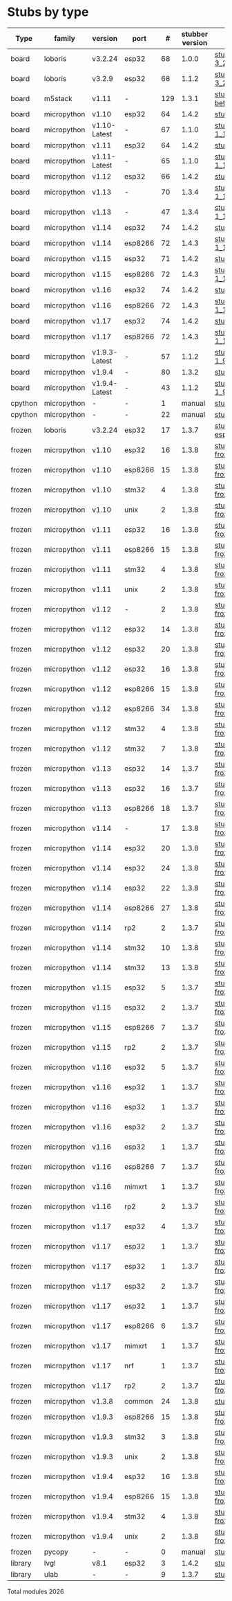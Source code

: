 
# Stubs by type 

|Type|family|version|port| # |stubber version|stub folder 
|-|-|-|-|-|-|-
|board|loboris | v3.2.24 | esp32 | 68 | 1.0.0|[stubs/loboris-esp32_lobo-3_2_24](https://github.com/Josverl/micropython-stubs/tree/master/stubs/loboris-esp32_lobo-3_2_24)
|board|loboris | v3.2.9 | esp32 | 68 | 1.1.2|[stubs/loboris-esp32_lobo-3_2_9](https://github.com/Josverl/micropython-stubs/tree/master/stubs/loboris-esp32_lobo-3_2_9)
|board|m5stack | v1.11 | - | 129 | 1.3.1|[stubs/m5stack_flowui-1_4_0-beta](https://github.com/Josverl/micropython-stubs/tree/master/stubs/m5stack_flowui-1_4_0-beta)
|board|micropython | v1.10 | esp32 | 64 | 1.4.2|[stubs/micropython-esp32-1_10](https://github.com/Josverl/micropython-stubs/tree/master/stubs/micropython-esp32-1_10)
|board|micropython | v1.10-Latest | - | 67 | 1.1.0|[stubs/micropython-esp8266-1_10](https://github.com/Josverl/micropython-stubs/tree/master/stubs/micropython-esp8266-1_10)
|board|micropython | v1.11 | esp32 | 64 | 1.4.2|[stubs/micropython-esp32-1_11](https://github.com/Josverl/micropython-stubs/tree/master/stubs/micropython-esp32-1_11)
|board|micropython | v1.11-Latest | - | 65 | 1.1.0|[stubs/micropython-esp8266-1_11](https://github.com/Josverl/micropython-stubs/tree/master/stubs/micropython-esp8266-1_11)
|board|micropython | v1.12 | esp32 | 66 | 1.4.2|[stubs/micropython-esp32-1_12](https://github.com/Josverl/micropython-stubs/tree/master/stubs/micropython-esp32-1_12)
|board|micropython | v1.13 | - | 70 | 1.3.4|[stubs/micropython-esp32-1_13-103](https://github.com/Josverl/micropython-stubs/tree/master/stubs/micropython-esp32-1_13-103)
|board|micropython | v1.13 | - | 47 | 1.3.4|[stubs/micropython-pyboard-1_13-95](https://github.com/Josverl/micropython-stubs/tree/master/stubs/micropython-pyboard-1_13-95)
|board|micropython | v1.14 | esp32 | 74 | 1.4.2|[stubs/micropython-esp32-1_14](https://github.com/Josverl/micropython-stubs/tree/master/stubs/micropython-esp32-1_14)
|board|micropython | v1.14 | esp8266 | 72 | 1.4.3|[stubs/micropython-esp8266-1_14](https://github.com/Josverl/micropython-stubs/tree/master/stubs/micropython-esp8266-1_14)
|board|micropython | v1.15 | esp32 | 71 | 1.4.2|[stubs/micropython-esp32-1_15](https://github.com/Josverl/micropython-stubs/tree/master/stubs/micropython-esp32-1_15)
|board|micropython | v1.15 | esp8266 | 72 | 1.4.3|[stubs/micropython-esp8266-1_15](https://github.com/Josverl/micropython-stubs/tree/master/stubs/micropython-esp8266-1_15)
|board|micropython | v1.16 | esp32 | 74 | 1.4.2|[stubs/micropython-esp32-1_16](https://github.com/Josverl/micropython-stubs/tree/master/stubs/micropython-esp32-1_16)
|board|micropython | v1.16 | esp8266 | 72 | 1.4.3|[stubs/micropython-esp8266-1_16](https://github.com/Josverl/micropython-stubs/tree/master/stubs/micropython-esp8266-1_16)
|board|micropython | v1.17 | esp32 | 74 | 1.4.2|[stubs/micropython-esp32-1_17](https://github.com/Josverl/micropython-stubs/tree/master/stubs/micropython-esp32-1_17)
|board|micropython | v1.17 | esp8266 | 72 | 1.4.3|[stubs/micropython-esp8266-1_17](https://github.com/Josverl/micropython-stubs/tree/master/stubs/micropython-esp8266-1_17)
|board|micropython | v1.9.3-Latest | - | 57 | 1.1.2|[stubs/micropython-esp8266-1_9_3](https://github.com/Josverl/micropython-stubs/tree/master/stubs/micropython-esp8266-1_9_3)
|board|micropython | v1.9.4 | - | 80 | 1.3.2|[stubs/ev3_pybricks_1_0_0](https://github.com/Josverl/micropython-stubs/tree/master/stubs/ev3_pybricks_1_0_0)
|board|micropython | v1.9.4-Latest | - | 43 | 1.1.2|[stubs/micropython-esp8266-1_9_4](https://github.com/Josverl/micropython-stubs/tree/master/stubs/micropython-esp8266-1_9_4)
|cpython|micropython | - | - | 1 | manual|[stubs/cpython_pyboard](https://github.com/Josverl/micropython-stubs/tree/master/stubs/cpython_pyboard)
|cpython|micropython | - | - | 22 | manual|[stubs/micropython_cpython_core](https://github.com/Josverl/micropython-stubs/tree/master/stubs/micropython_cpython_core)
|frozen|loboris | v3.2.24 | esp32 | 17 | 1.3.7|[stubs/loboris-esp32_lobo_3_2_24-frozen](https://github.com/Josverl/micropython-stubs/tree/master/stubs/loboris-esp32_lobo_3_2_24-frozen)
|frozen|micropython | v1.10 | esp32 | 16 | 1.3.8|[stubs/micropython-1_10-frozen/esp32/GENERIC](https://github.com/Josverl/micropython-stubs/tree/master/stubs/micropython-1_10-frozen/esp32/GENERIC)
|frozen|micropython | v1.10 | esp8266 | 15 | 1.3.8|[stubs/micropython-1_10-frozen/esp8266/GENERIC](https://github.com/Josverl/micropython-stubs/tree/master/stubs/micropython-1_10-frozen/esp8266/GENERIC)
|frozen|micropython | v1.10 | stm32 | 4 | 1.3.8|[stubs/micropython-1_10-frozen/stm32/GENERIC](https://github.com/Josverl/micropython-stubs/tree/master/stubs/micropython-1_10-frozen/stm32/GENERIC)
|frozen|micropython | v1.10 | unix | 2 | 1.3.8|[stubs/micropython-1_10-frozen/unix/GENERIC](https://github.com/Josverl/micropython-stubs/tree/master/stubs/micropython-1_10-frozen/unix/GENERIC)
|frozen|micropython | v1.11 | esp32 | 16 | 1.3.8|[stubs/micropython-1_11-frozen/esp32/GENERIC](https://github.com/Josverl/micropython-stubs/tree/master/stubs/micropython-1_11-frozen/esp32/GENERIC)
|frozen|micropython | v1.11 | esp8266 | 15 | 1.3.8|[stubs/micropython-1_11-frozen/esp8266/GENERIC](https://github.com/Josverl/micropython-stubs/tree/master/stubs/micropython-1_11-frozen/esp8266/GENERIC)
|frozen|micropython | v1.11 | stm32 | 4 | 1.3.8|[stubs/micropython-1_11-frozen/stm32/GENERIC](https://github.com/Josverl/micropython-stubs/tree/master/stubs/micropython-1_11-frozen/stm32/GENERIC)
|frozen|micropython | v1.11 | unix | 2 | 1.3.8|[stubs/micropython-1_11-frozen/unix/GENERIC](https://github.com/Josverl/micropython-stubs/tree/master/stubs/micropython-1_11-frozen/unix/GENERIC)
|frozen|micropython | v1.12 | - | 2 | 1.3.8|[stubs/micropython-1_12-frozen/GENERIC](https://github.com/Josverl/micropython-stubs/tree/master/stubs/micropython-1_12-frozen/GENERIC)
|frozen|micropython | v1.12 | esp32 | 14 | 1.3.8|[stubs/micropython-1_12-frozen/esp32/GENERIC](https://github.com/Josverl/micropython-stubs/tree/master/stubs/micropython-1_12-frozen/esp32/GENERIC)
|frozen|micropython | v1.12 | esp32 | 20 | 1.3.8|[stubs/micropython-1_12-frozen/esp32/RELEASE](https://github.com/Josverl/micropython-stubs/tree/master/stubs/micropython-1_12-frozen/esp32/RELEASE)
|frozen|micropython | v1.12 | esp32 | 16 | 1.3.8|[stubs/micropython-1_12-frozen/esp32/TINYPICO](https://github.com/Josverl/micropython-stubs/tree/master/stubs/micropython-1_12-frozen/esp32/TINYPICO)
|frozen|micropython | v1.12 | esp8266 | 15 | 1.3.8|[stubs/micropython-1_12-frozen/esp8266/GENERIC](https://github.com/Josverl/micropython-stubs/tree/master/stubs/micropython-1_12-frozen/esp8266/GENERIC)
|frozen|micropython | v1.12 | esp8266 | 34 | 1.3.8|[stubs/micropython-1_12-frozen/esp8266/RELEASE](https://github.com/Josverl/micropython-stubs/tree/master/stubs/micropython-1_12-frozen/esp8266/RELEASE)
|frozen|micropython | v1.12 | stm32 | 4 | 1.3.8|[stubs/micropython-1_12-frozen/stm32/GENERIC](https://github.com/Josverl/micropython-stubs/tree/master/stubs/micropython-1_12-frozen/stm32/GENERIC)
|frozen|micropython | v1.12 | stm32 | 7 | 1.3.8|[stubs/micropython-1_12-frozen/stm32/PYBD_SF2](https://github.com/Josverl/micropython-stubs/tree/master/stubs/micropython-1_12-frozen/stm32/PYBD_SF2)
|frozen|micropython | v1.13 | esp32 | 14 | 1.3.7|[stubs/micropython-1_13-frozen/esp32/GENERIC](https://github.com/Josverl/micropython-stubs/tree/master/stubs/micropython-1_13-frozen/esp32/GENERIC)
|frozen|micropython | v1.13 | esp32 | 16 | 1.3.7|[stubs/micropython-1_13-frozen/esp32/TINYPICO](https://github.com/Josverl/micropython-stubs/tree/master/stubs/micropython-1_13-frozen/esp32/TINYPICO)
|frozen|micropython | v1.13 | esp8266 | 18 | 1.3.7|[stubs/micropython-1_13-frozen/esp8266/GENERIC](https://github.com/Josverl/micropython-stubs/tree/master/stubs/micropython-1_13-frozen/esp8266/GENERIC)
|frozen|micropython | v1.14 | - | 17 | 1.3.8|[stubs/micropython-1_14-frozen/GENERIC](https://github.com/Josverl/micropython-stubs/tree/master/stubs/micropython-1_14-frozen/GENERIC)
|frozen|micropython | v1.14 | esp32 | 20 | 1.3.8|[stubs/micropython-1_14-frozen/esp32/GENERIC](https://github.com/Josverl/micropython-stubs/tree/master/stubs/micropython-1_14-frozen/esp32/GENERIC)
|frozen|micropython | v1.14 | esp32 | 24 | 1.3.8|[stubs/micropython-1_14-frozen/esp32/RELEASE](https://github.com/Josverl/micropython-stubs/tree/master/stubs/micropython-1_14-frozen/esp32/RELEASE)
|frozen|micropython | v1.14 | esp32 | 22 | 1.3.8|[stubs/micropython-1_14-frozen/esp32/TINYPICO](https://github.com/Josverl/micropython-stubs/tree/master/stubs/micropython-1_14-frozen/esp32/TINYPICO)
|frozen|micropython | v1.14 | esp8266 | 27 | 1.3.8|[stubs/micropython-1_14-frozen/esp8266/GENERIC](https://github.com/Josverl/micropython-stubs/tree/master/stubs/micropython-1_14-frozen/esp8266/GENERIC)
|frozen|micropython | v1.14 | rp2 | 2 | 1.3.7|[stubs/micropython-1_14-frozen/rp2/GENERIC](https://github.com/Josverl/micropython-stubs/tree/master/stubs/micropython-1_14-frozen/rp2/GENERIC)
|frozen|micropython | v1.14 | stm32 | 10 | 1.3.8|[stubs/micropython-1_14-frozen/stm32/GENERIC](https://github.com/Josverl/micropython-stubs/tree/master/stubs/micropython-1_14-frozen/stm32/GENERIC)
|frozen|micropython | v1.14 | stm32 | 13 | 1.3.8|[stubs/micropython-1_14-frozen/stm32/PYBD_SF2](https://github.com/Josverl/micropython-stubs/tree/master/stubs/micropython-1_14-frozen/stm32/PYBD_SF2)
|frozen|micropython | v1.15 | esp32 | 5 | 1.3.7|[stubs/micropython-1_15-frozen/esp32/GENERIC](https://github.com/Josverl/micropython-stubs/tree/master/stubs/micropython-1_15-frozen/esp32/GENERIC)
|frozen|micropython | v1.15 | esp32 | 2 | 1.3.7|[stubs/micropython-1_15-frozen/esp32/TINYPICO](https://github.com/Josverl/micropython-stubs/tree/master/stubs/micropython-1_15-frozen/esp32/TINYPICO)
|frozen|micropython | v1.15 | esp8266 | 7 | 1.3.7|[stubs/micropython-1_15-frozen/esp8266/GENERIC](https://github.com/Josverl/micropython-stubs/tree/master/stubs/micropython-1_15-frozen/esp8266/GENERIC)
|frozen|micropython | v1.15 | rp2 | 2 | 1.3.7|[stubs/micropython-1_15-frozen/rp2/GENERIC](https://github.com/Josverl/micropython-stubs/tree/master/stubs/micropython-1_15-frozen/rp2/GENERIC)
|frozen|micropython | v1.16 | esp32 | 5 | 1.3.7|[stubs/micropython-1_16-frozen/esp32/GENERIC](https://github.com/Josverl/micropython-stubs/tree/master/stubs/micropython-1_16-frozen/esp32/GENERIC)
|frozen|micropython | v1.16 | esp32 | 1 | 1.3.7|[stubs/micropython-1_16-frozen/esp32/M5STACK_ATOM](https://github.com/Josverl/micropython-stubs/tree/master/stubs/micropython-1_16-frozen/esp32/M5STACK_ATOM)
|frozen|micropython | v1.16 | esp32 | 1 | 1.3.7|[stubs/micropython-1_16-frozen/esp32/UM_FEATHERS2](https://github.com/Josverl/micropython-stubs/tree/master/stubs/micropython-1_16-frozen/esp32/UM_FEATHERS2)
|frozen|micropython | v1.16 | esp32 | 2 | 1.3.7|[stubs/micropython-1_16-frozen/esp32/UM_TINYPICO](https://github.com/Josverl/micropython-stubs/tree/master/stubs/micropython-1_16-frozen/esp32/UM_TINYPICO)
|frozen|micropython | v1.16 | esp32 | 1 | 1.3.7|[stubs/micropython-1_16-frozen/esp32/UM_TINYS2](https://github.com/Josverl/micropython-stubs/tree/master/stubs/micropython-1_16-frozen/esp32/UM_TINYS2)
|frozen|micropython | v1.16 | esp8266 | 7 | 1.3.7|[stubs/micropython-1_16-frozen/esp8266/GENERIC](https://github.com/Josverl/micropython-stubs/tree/master/stubs/micropython-1_16-frozen/esp8266/GENERIC)
|frozen|micropython | v1.16 | mimxrt | 1 | 1.3.7|[stubs/micropython-1_16-frozen/mimxrt/GENERIC](https://github.com/Josverl/micropython-stubs/tree/master/stubs/micropython-1_16-frozen/mimxrt/GENERIC)
|frozen|micropython | v1.16 | rp2 | 2 | 1.3.7|[stubs/micropython-1_16-frozen/rp2/GENERIC](https://github.com/Josverl/micropython-stubs/tree/master/stubs/micropython-1_16-frozen/rp2/GENERIC)
|frozen|micropython | v1.17 | esp32 | 4 | 1.3.7|[stubs/micropython-1_17-frozen/esp32/GENERIC](https://github.com/Josverl/micropython-stubs/tree/master/stubs/micropython-1_17-frozen/esp32/GENERIC)
|frozen|micropython | v1.17 | esp32 | 1 | 1.3.7|[stubs/micropython-1_17-frozen/esp32/M5STACK_ATOM](https://github.com/Josverl/micropython-stubs/tree/master/stubs/micropython-1_17-frozen/esp32/M5STACK_ATOM)
|frozen|micropython | v1.17 | esp32 | 1 | 1.3.7|[stubs/micropython-1_17-frozen/esp32/UM_FEATHERS2](https://github.com/Josverl/micropython-stubs/tree/master/stubs/micropython-1_17-frozen/esp32/UM_FEATHERS2)
|frozen|micropython | v1.17 | esp32 | 2 | 1.3.7|[stubs/micropython-1_17-frozen/esp32/UM_TINYPICO](https://github.com/Josverl/micropython-stubs/tree/master/stubs/micropython-1_17-frozen/esp32/UM_TINYPICO)
|frozen|micropython | v1.17 | esp32 | 1 | 1.3.7|[stubs/micropython-1_17-frozen/esp32/UM_TINYS2](https://github.com/Josverl/micropython-stubs/tree/master/stubs/micropython-1_17-frozen/esp32/UM_TINYS2)
|frozen|micropython | v1.17 | esp8266 | 6 | 1.3.7|[stubs/micropython-1_17-frozen/esp8266/GENERIC](https://github.com/Josverl/micropython-stubs/tree/master/stubs/micropython-1_17-frozen/esp8266/GENERIC)
|frozen|micropython | v1.17 | mimxrt | 1 | 1.3.7|[stubs/micropython-1_17-frozen/mimxrt/GENERIC](https://github.com/Josverl/micropython-stubs/tree/master/stubs/micropython-1_17-frozen/mimxrt/GENERIC)
|frozen|micropython | v1.17 | nrf | 1 | 1.3.7|[stubs/micropython-1_17-frozen/nrf/GENERIC](https://github.com/Josverl/micropython-stubs/tree/master/stubs/micropython-1_17-frozen/nrf/GENERIC)
|frozen|micropython | v1.17 | rp2 | 2 | 1.3.7|[stubs/micropython-1_17-frozen/rp2/GENERIC](https://github.com/Josverl/micropython-stubs/tree/master/stubs/micropython-1_17-frozen/rp2/GENERIC)
|frozen|micropython | v1.3.8 | common | 24 | 1.3.8|[stubs/cpython_core](https://github.com/Josverl/micropython-stubs/tree/master/stubs/cpython_core)
|frozen|micropython | v1.9.3 | esp8266 | 15 | 1.3.8|[stubs/micropython-1_9_3-frozen/esp8266/GENERIC](https://github.com/Josverl/micropython-stubs/tree/master/stubs/micropython-1_9_3-frozen/esp8266/GENERIC)
|frozen|micropython | v1.9.3 | stm32 | 3 | 1.3.8|[stubs/micropython-1_9_3-frozen/stm32/GENERIC](https://github.com/Josverl/micropython-stubs/tree/master/stubs/micropython-1_9_3-frozen/stm32/GENERIC)
|frozen|micropython | v1.9.3 | unix | 2 | 1.3.8|[stubs/micropython-1_9_3-frozen/unix/GENERIC](https://github.com/Josverl/micropython-stubs/tree/master/stubs/micropython-1_9_3-frozen/unix/GENERIC)
|frozen|micropython | v1.9.4 | esp32 | 16 | 1.3.8|[stubs/micropython-1_9_4-frozen/esp32/GENERIC](https://github.com/Josverl/micropython-stubs/tree/master/stubs/micropython-1_9_4-frozen/esp32/GENERIC)
|frozen|micropython | v1.9.4 | esp8266 | 15 | 1.3.8|[stubs/micropython-1_9_4-frozen/esp8266/GENERIC](https://github.com/Josverl/micropython-stubs/tree/master/stubs/micropython-1_9_4-frozen/esp8266/GENERIC)
|frozen|micropython | v1.9.4 | stm32 | 4 | 1.3.8|[stubs/micropython-1_9_4-frozen/stm32/GENERIC](https://github.com/Josverl/micropython-stubs/tree/master/stubs/micropython-1_9_4-frozen/stm32/GENERIC)
|frozen|micropython | v1.9.4 | unix | 2 | 1.3.8|[stubs/micropython-1_9_4-frozen/unix/GENERIC](https://github.com/Josverl/micropython-stubs/tree/master/stubs/micropython-1_9_4-frozen/unix/GENERIC)
|frozen|pycopy | - | - | 0 | manual|[stubs/pycopy-0_0_0-frozen](https://github.com/Josverl/micropython-stubs/tree/master/stubs/pycopy-0_0_0-frozen)
|library|lvgl | v8.1 | esp32 | 3 | 1.4.2|[stubs/lvgl-8_1_0_dev-esp32](https://github.com/Josverl/micropython-stubs/tree/master/stubs/lvgl-8_1_0_dev-esp32)
|library|ulab | - | - | 9 | 1.3.7|[stubs/micropython-ulab](https://github.com/Josverl/micropython-stubs/tree/master/stubs/micropython-ulab)


Total modules  2026


